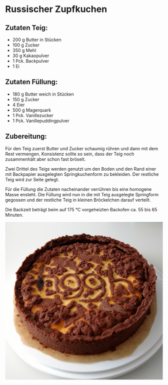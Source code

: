Russischer Zupfkuchen
=====================

Zutaten Teig:
-------------
 * 200&nbsp;g Butter in Stücken
 * 100&nbsp;g Zucker
 * 350&nbsp;g Mehl
 * 30&nbsp;g Kakaopulver
 * 1&nbsp;Pck. Backpulver
 * 1&nbsp;Ei

Zutaten Füllung:
----------------
 * 180&nbsp;g Butter weich in Stücken
 * 150&nbsp;g Zucker
 * 4&nbsp;Eier
 * 500&nbsp;g Magerquark
 * 1&nbsp;Pck. Vanillezucker
 * 1&nbsp;Pck. Vanillepuddingpulver

Zubereitung:
------------
Für den Teig zuerst Butter und Zucker schaumig rühren und dann mit dem Rest vermengen.
Konsistenz sollte so sein, dass der Teig noch zusammenhält aber schon fast bröselt.

Zwei Drittel des Teigs werden genutzt um den Boden und den Rand einer mit Backpapier ausgelegten Springkuchenform zu bekleiden.
Der restliche Teig wird zur Seite gelegt.

Für die Füllung die Zutaten nacheinander verrühren bis eine homogene Masse ensteht.
Die Füllung wird nun in die mit Teig ausgelegte Springform gegossen und der restliche Teig in kleinen Bröckelchen darauf verteilt.

Die Backzeit beträgt beim auf 175&nbsp;°C vorgeheizten Backofen ca. 55 bis 65 Minuten.


![Russischer Zupfkuchen](/pics/russischer_zupfkuchen.jpg)
